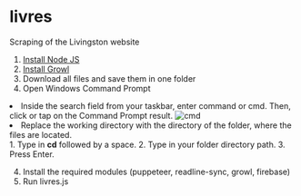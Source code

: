 # livres
Scraping of the Livingston website

1) <a href = "https://nodejs.org/en/download/">Install Node JS</a>
2) <a href = "http://www.growlforwindows.com/gfw/d.ashx?f=GrowlInstaller.exe">Install Growl</a>
3) Download all files and save them in one folder
4) Open Windows Command Prompt
<un>
  <li>
    Inside the search field from your taskbar, enter command or cmd. Then, click or tap on the Command Prompt result.
  <img src="https://www.digitalcitizen.life/sites/default/files/gdrive/win_start_cmd/cmd_1.png" alt="cmd">
  </li>
  <li>
    Replace the working directory with the directory of the folder, where the files are located.<br>
    1. Type in <b>cd</b> followed by a space. 2. Type in your folder directory path. 3. Press Enter.
  </li>
  
4) Install the required modules (puppeteer, readline-sync, growl, firebase)
5) Run livres.js
